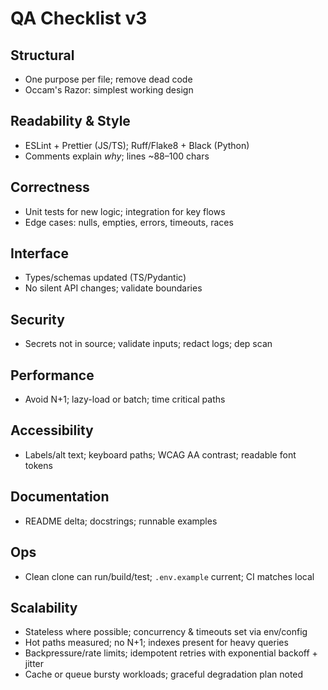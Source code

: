 # QA Checklist v3
## Structural
- One purpose per file; remove dead code
- Occam's Razor: simplest working design

## Readability & Style
- ESLint + Prettier (JS/TS); Ruff/Flake8 + Black (Python)
- Comments explain *why*; lines ~88–100 chars

## Correctness
- Unit tests for new logic; integration for key flows
- Edge cases: nulls, empties, errors, timeouts, races

## Interface
- Types/schemas updated (TS/Pydantic)
- No silent API changes; validate boundaries

## Security
- Secrets not in source; validate inputs; redact logs; dep scan

## Performance
- Avoid N+1; lazy-load or batch; time critical paths

## Accessibility
- Labels/alt text; keyboard paths; WCAG AA contrast; readable font tokens

## Documentation
- README delta; docstrings; runnable examples

## Ops
- Clean clone can run/build/test; `.env.example` current; CI matches local

## Scalability
- Stateless where possible; concurrency & timeouts set via env/config
- Hot paths measured; no N+1; indexes present for heavy queries
- Backpressure/rate limits; idempotent retries with exponential backoff + jitter
- Cache or queue bursty workloads; graceful degradation plan noted

